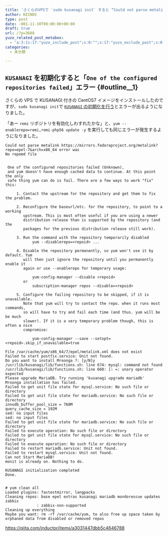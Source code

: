 ```yaml
---
title: 'さくらのVPSで `sudo kusanagi init` すると “Could not parse metalink … error was  No repomd file”エラー'
author: KEINOS
type: post
date: -001-11-30T00:00:00+00:00
draft: true
url: /?p=3688
yuzo_related_post_metabox:
  - 'a:3:{s:17:"yuzo_include_post";s:0:"";s:17:"yuzo_exclude_post";s:0:"";s:21:"yuzo_disabled_related";N;}'
categories:
  - 未分類

---
```

## `KUSANAGI` を初期化すると「`One of the configured repositories failed`」エラー {#outline__1}

さくらの VPS で KUSANAGI 付きの CentOS7 イメージをインストールしたのですが、`sudo kusanagi init`で [`KUSANAGI` の初期化を行う][1]とエラーが出るようになりました。

「あー `remi` リポジトリを有効化しわすれたかな」と、`yum --enablerepo=remi,remi-php56 update -y` を実行しても同じエラーが発生するようになりました。

    Could not parse metalink https://mirrors.fedoraproject.org/metalink?repo=epel-7&arch=x86_64 error was 
    No repomd file
    
    
     One of the configured repositories failed (Unknown),
     and yum doesn't have enough cached data to continue. At this point the only
     safe thing yum can do is fail. There are a few ways to work "fix" this:
    
         1. Contact the upstream for the repository and get them to fix the problem.
    
         2. Reconfigure the baseurl/etc. for the repository, to point to a working
            upstream. This is most often useful if you are using a newer
            distribution release than is supported by the repository (and the
            packages for the previous distribution release still work).
    
         3. Run the command with the repository temporarily disabled
                yum --disablerepo=<repoid> ...
    
         4. Disable the repository permanently, so yum won't use it by default. Yum
            will then just ignore the repository until you permanently enable it
            again or use --enablerepo for temporary usage:
    
                yum-config-manager --disable <repoid>
            or
                subscription-manager repos --disable=<repoid>
    
         5. Configure the failing repository to be skipped, if it is unavailable.
            Note that yum will try to contact the repo. when it runs most commands,
            so will have to try and fail each time (and thus. yum will be be much
            slower). If it is a very temporary problem though, this is often a nice
            compromise:
    
                yum-config-manager --save --setopt=<repoid>.skip_if_unavailable=true
    
    File /var/cache/yum/x86_64/7/epel/metalink.xml does not exist
    Failed to start postfix.service: Unit not found.
    Do you want to install Mroonga ?: [y/N]y
    /usr/lib/kusanagi/lib/functions.sh: line 674: mysql: command not found
    /usr/lib/kusanagi/lib/functions.sh: line 660: [: =: unary operator expected
    Please upgrade MariaDB. Try running 'kusanagi upgrade mariadb'
    Mroonga installation has failed.
    Failed to get unit file state for mysql.service: No such file or directory
    Failed to get unit file state for mariadb.service: No such file or directory
    innodb_buffer_pool_size = 768M
    query_cache_size = 192M
    sed: no input files
    sed: no input files
    Failed to get unit file state for mariadb.service: No such file or directory
    Failed to execute operation: No such file or directory
    Failed to get unit file state for mysql.service: No such file or directory
    Failed to execute operation: No such file or directory
    Failed to restart mariadb.service: Unit not found.
    Failed to restart mysql.service: Unit not found.
    Can not Start MariaDB!
    monit is already on. Nothing to do.
    
    KUSANAGI initialization completed
    Done.
    

    # yum clean all
    Loaded plugins: fastestmirror, langpacks
    Cleaning repos: base epel extras kusanagi mariadb mondorescue updates zabbix
                  : zabbix-non-supported
    Cleaning up everything
    Maybe you want: rm -rf /var/cache/yum, to also free up space taken by orphaned data from disabled or removed repos
    

https://qiita.com/inductor/items/a3031447dbb5c4646788

 [1]: https://kusanagi.tokyo/document/kusanagi-init/